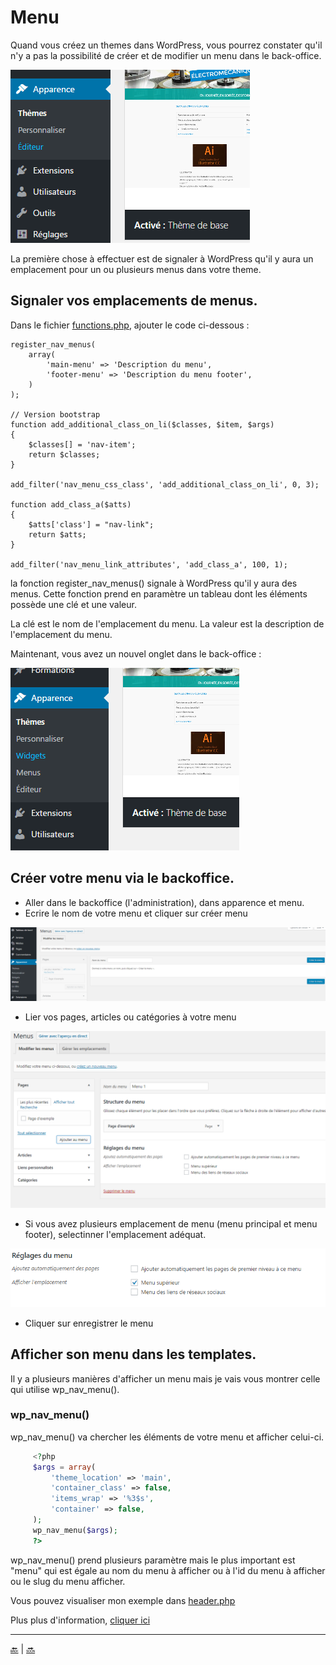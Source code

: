 # Menu

Quand vous créez un themes dans WordPress, vous pourrez constater qu'il n'y a pas la possibilité de 
créer et de modifier un menu dans le back-office.

![cover](../images/sans-menu.png)


La première chose à effectuer est de signaler à WordPress qu'il y aura un emplacement pour un ou plusieurs menus dans votre theme.
 
 
## Signaler vos emplacements de menus.

Dans le fichier [functions.php](functions.md), ajouter le code ci-dessous :

```
register_nav_menus(
    array(
        'main-menu' => 'Description du menu',
        'footer-menu' => 'Description du menu footer',
    )
);

// Version bootstrap
function add_additional_class_on_li($classes, $item, $args)
{
    $classes[] = 'nav-item';
    return $classes;
}

add_filter('nav_menu_css_class', 'add_additional_class_on_li', 0, 3);

function add_class_a($atts)
{
    $atts['class'] = "nav-link";
    return $atts;
}

add_filter('nav_menu_link_attributes', 'add_class_a', 100, 1);
```

la fonction register_nav_menus() signale à WordPress qu'il y aura des menus.
Cette fonction prend en paramètre un tableau dont les éléments possède une clé et une valeur.

La clé est le nom de l'emplacement du menu.
La valeur est la description de l'emplacement du menu.

Maintenant, vous avez un nouvel onglet dans le back-office :

![cover](../images/avec-menu.png)


## Créer votre menu via le backoffice.

- Aller dans le backoffice (l'administration), dans apparence et menu.
- Ecrire le nom de votre menu et cliquer sur créer menu

![cover](../images/avec-menu-2.png)

- Lier vos pages, articles ou catégories à votre menu

![cover](../images/avec-menu-3.png)

- Si vous avez plusieurs emplacement de menu (menu principal et menu footer), selectinner l'emplacement adéquat.

![cover](../images/avec-menu-4.png)

- Cliquer sur enregistrer le menu

## Afficher son menu dans les templates.

Il y a plusieurs manières d'afficher un menu mais je vais vous montrer celle qui utilise wp_nav_menu().

### wp_nav_menu()

wp_nav_menu() va chercher les éléments de votre menu et afficher celui-ci.

```php
     <?php
     $args = array(
         'theme_location' => 'main',
         'container_class' => false,
         'items_wrap' => '%3$s',
         'container' => false,
     );
     wp_nav_menu($args);
     ?>
```

wp_nav_menu() prend plusieurs paramètre mais le plus important est "menu" qui est égale au nom du menu à afficher ou à l'id du menu à afficher ou le slug du menu afficher.

Vous pouvez visualiser mon exemple dans [header.php](../header.php)

Plus plus d'information, [cliquer ici](https://developer.wordpress.org/reference/functions/wp_nav_menu/)


---

[:back:](assets.md) | [:soon:](traduction.md)

